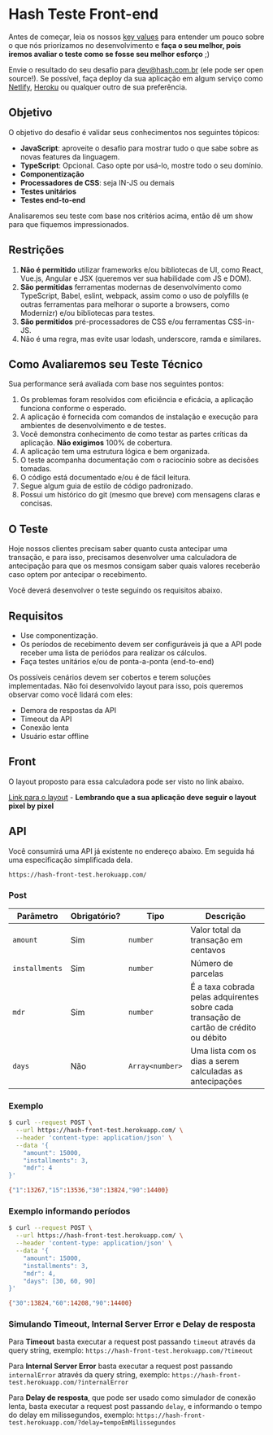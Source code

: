 # Hash Teste Front-end

Antes de começar, leia os nossos [key values](https://www.keyvalues.com/hash) para entender um pouco sobre o que nós priorizamos no desenvolvimento e **faça o seu melhor, pois iremos avaliar o teste como se fosse seu melhor esforço** ;)

Envie o resultado do seu desafio para dev@hash.com.br (ele pode ser open source!).
Se possível, faça deploy da sua aplicação em algum serviço como [Netlify](https://www.netlify.com/), [Heroku](https://heroku.com/) ou qualquer outro de sua preferência.

## Objetivo

O objetivo do desafio é validar seus conhecimentos nos seguintes tópicos:
- **JavaScript**: aproveite o desafio para mostrar tudo o que sabe sobre as novas features da linguagem.
- **TypeScript**: Opcional. Caso opte por usá-lo, mostre todo o seu domínio.
- **Componentização**
- **Processadores de CSS**: seja IN-JS ou demais
- **Testes unitários**
- **Testes end-to-end**

Analisaremos seu teste com base nos critérios acima, então dê um show para que fiquemos impressionados.

## Restrições

1.  **Não é permitido** utilizar frameworks e/ou bibliotecas de UI, como React, Vue.js, Angular e JSX (queremos ver sua habilidade com JS e DOM).
2.  **São permitidas** ferramentas modernas de desenvolvimento como TypeScript, Babel, eslint, webpack, assim como o uso de polyfills (e outras ferramentas para melhorar o suporte a browsers, como Modernizr) e/ou bibliotecas para testes.
3.  **São permitidos** pré-processadores de CSS e/ou ferramentas CSS-in-JS.
4.  Não é uma regra, mas evite usar lodash, underscore, ramda e similares.

## Como Avaliaremos seu Teste Técnico

Sua performance será avaliada com base nos seguintes pontos:

1. Os problemas foram resolvidos com eficiência e eficácia, a aplicação funciona conforme o esperado.
2. A aplicação é fornecida com comandos de instalação e execução para ambientes de desenvolvimento e de testes.
3. Você demonstra conhecimento de como testar as partes críticas da aplicação. **Não exigimos** 100% de cobertura.
4. A aplicação tem uma estrutura lógica e bem organizada.
5. O teste acompanha documentação com o raciocínio sobre as decisões tomadas.
6. O código está documentado e/ou é de fácil leitura.
7. Segue algum guia de estilo de código padronizado.
8. Possui um histórico do git (mesmo que breve) com mensagens claras e concisas.

## O Teste

Hoje nossos clientes precisam saber quanto custa antecipar uma transação, e para isso, precisamos desenvolver uma calculadora de antecipação para que os mesmos consigam saber quais valores receberão caso optem por antecipar o recebimento.

Você deverá desenvolver o teste seguindo os requisitos abaixo.

## Requisitos

- Use componentização.
- Os períodos de recebimento devem ser configuráveis já que a API pode receber uma lista de periódos para realizar os cálculos.
- Faça testes unitários e/ou de ponta-a-ponta (end-to-end)

Os possíveis cenários devem ser cobertos e terem soluções implementadas. Não foi desenvolvido layout para isso, pois queremos observar como você lidará com eles:

- Demora de respostas da API
- Timeout da API
- Conexão lenta
- Usuário estar offline

## Front
O layout proposto para essa calculadora pode ser visto no link abaixo.

[Link para o layout](https://www.figma.com/file/ipV80xJ29T7rdz0Aoo7xWv/Antecipation?node-id=0%3A1) - **Lembrando que a sua aplicação deve seguir o layout pixel by pixel**

## API

Você consumirá uma API já existente no endereço abaixo. Em seguida há uma especificação simplificada dela.

`https://hash-front-test.herokuapp.com/`

### Post

| Parâmetro    | Obrigatório? | Tipo          | Descrição                                                                              |
|--------------|----------|---------------|----------------------------------------------------------------------------------------|
| `amount`       | Sim      | `number`        | Valor total da transação em centavos                                                   |
| `installments` | Sim      | `number`        | Número de parcelas                                                                     |
| `mdr`          | Sim      | `number`        | É a taxa cobrada pelas adquirentes sobre cada transação de cartão de crédito ou débito |
| `days`         | Não      | `Array<number>` | Uma lista com os dias a serem calculadas as antecipações                               |

### Exemplo

```bash
$ curl --request POST \
  --url https://hash-front-test.herokuapp.com/ \
  --header 'content-type: application/json' \
  --data '{
	"amount": 15000,
	"installments": 3,
	"mdr": 4
}'

{"1":13267,"15":13536,"30":13824,"90":14400}
```

### Exemplo informando períodos

```bash
$ curl --request POST \
  --url https://hash-front-test.herokuapp.com/ \
  --header 'content-type: application/json' \
  --data '{
	"amount": 15000,
	"installments": 3,
	"mdr": 4,
	"days": [30, 60, 90]
}'

{"30":13824,"60":14208,"90":14400}
```

### Simulando Timeout, Internal Server Error e Delay de resposta

Para **Timeout** basta executar a request post passando `timeout` através da query string, exemplo:
`https://hash-front-test.herokuapp.com/?timeout`

Para **Internal Server Error** basta executar a request post passando `internalError` através da query string, exemplo:
`https://hash-front-test.herokuapp.com/?internalError`

Para **Delay de resposta**, que pode ser usado como simulador de conexão lenta, basta executar a request post passando `delay`, e informando o tempo do delay em milissegundos, exemplo:
`https://hash-front-test.herokuapp.com/?delay=tempoEmMilissegundos`
